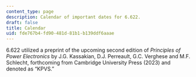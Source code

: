 ```yaml
---
content_type: page
description: Calendar of important dates for 6.622.
draft: false
title: Calendar
uid: fde767b4-fd90-481d-81b1-b139ddf6aaae
---
```

6.622 utilized a preprint of the upcoming second edition of *Principles of Power Electronics* by J.G. Kassakian, D.J. Perreault, G.C. Verghese and M.F. Schlecht, forthcoming from Cambridge University Press (2023) and denoted as “KPVS.”